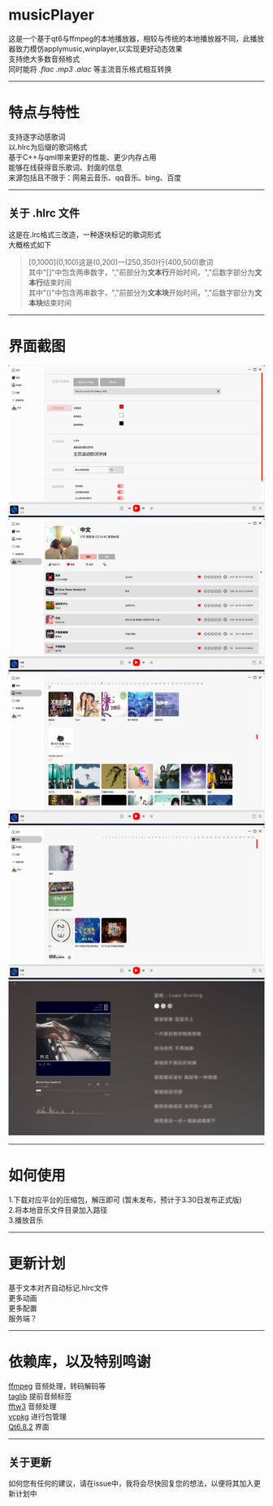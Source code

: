 # musicPlayer
 这是一个基于qt6与ffmpeg的本地播放器，相较与传统的本地播放器不同，此播放器致力模仿applymusic,winplayer,以实现更好动态效果  
 支持绝大多数音频格式  
 同时能将 *.flac* *.mp3* *.alac* 等主流音乐格式相互转换

***

# 特点与特性
 支持逐字动感歌词  
 以.hlrc为后缀的歌词格式  
 基于C++与qml带来更好的性能、更少内存占用  
 能够在线获得音乐歌词、封面的信息  
 来源包括且不限于：网易云音乐、qq音乐、bing、百度  

***

## 关于 .hlrc 文件
 这是在.lrc格式三改造，一种逐块标记的歌词形式  
 大概格式如下  
 >\[0,1000\]\(0,100\)这是\(0,200\)一\(250,350\)行\(400,500\)歌词  
 其中"\[\]"中包含两串数字，","前部分为**文本行**开始时间，","后数字部分为**文本行**结束时间  
 其中"\(\)"中包含两串数字，","前部分为**文本块**开始时间，","后数字部分为**文本块**结束时间  

***

# 界面截图
 ![界面](/mkImage/1.png "界面")  
 ![界面](/mkImage/2.png "界面")  
 ![界面](/mkImage/3.png "界面")  
 ![界面](/mkImage/4.png "界面")  
 ![界面](/mkImage/5.png "界面")  

***

# 如何使用
 1.下载对应平台的压缩包，解压即可 (暂未发布，预计于3.30日发布正式版)  
 2.将本地音乐文件目录加入路径  
 3.播放音乐  

***

# 更新计划
 基于文本对齐自动标记.hlrc文件  
 更多动画  
 更多配置  
 服务端？  

***

# 依赖库，以及特别鸣谢
 [ffmpeg](https://ffmpeg.org/) 音频处理，转码解码等  
 [taglib](https://taglib.org/) 提前音频标签  
 [fftw3](https://fftw.org/) 音频处理   
 [vcpkg](https://github.com/microsoft/vcpkg) 进行包管理  
 [Qt6.8.2](https://www.qt.io/zh-cn/) 界面

*** 

## 关于更新
 如何您有任何的建议，请在issue中，我将会尽快回复您的想法，以便将其加入更新计划中  